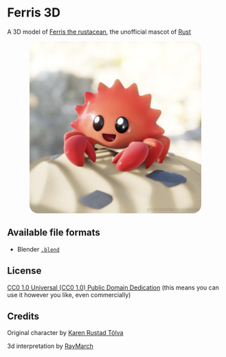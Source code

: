 
# Ferris 3D

A 3D model of [Ferris the rustacean](https://rustacean.net), the unofficial mascot of [Rust](https://github.com/rust-lang/rust)

<p align="center">
<img style="align: center; border-radius: 5%;" width="400" src="preview.jpg" alt="preview render of 3d ferris"/>
</p>

## Available file formats

- Blender [`.blend`](blend)

## License

[CC0 1.0 Universal (CC0 1.0)
Public Domain Dedication](https://creativecommons.org/publicdomain/zero/1.0/)
(this means you can use it however you like, even commercially)

## Credits

Original character by [Karen Rustad Tölva](https://www.aldeka.net)

3d interpretation by [RayMarch](http://github.com/RayMarch)

